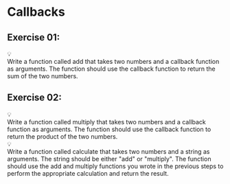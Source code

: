 # Callbacks

## Exercise 01:

<aside>
💡
</aside>

<aside>
Write a function called add that takes two numbers and a callback function as arguments. The function should use the callback function to return the sum of the two numbers.
</aside>

## Exercise 02:

<aside>
💡
</aside>

<aside>
Write a function called multiply that takes two numbers and a callback function as arguments. The function should use the callback function to return the product of the two numbers.
</aside>

<aside>
💡
</aside>

<aside>
Write a function called calculate that takes two numbers and a string as arguments. The string should be either "add" or "multiply". The function should use the add and multiply functions you wrote in the previous steps to perform the appropriate calculation and return the result.
</aside>
